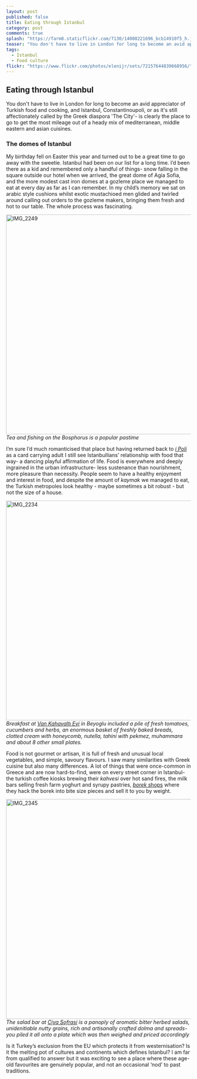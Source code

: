 ```yaml
---
layout: post
published: false
title: Eating through Istanbul
category: post
comments: true
splash: "https://farm8.staticflickr.com/7130/14008221696_bcb14910f5_h.jpg"
teaser: "You don't have to live in London for long to become an avid appreciator of Turkish food and cooking, and Istanbul, Constantinoupoli, or as it's still affectionately called by the Greek diaspora 'The City'- is clearly the place to go to get the most mileage out of a heady mix of mediterranean, middle eastern and asian cuisines."
tags: 
  - Istanbul
  - Food culture
flickr: "https://www.flickr.com/photos/elenijr/sets/72157644839668956/"
---
```


## Eating through Istanbul

You don't have to live in London for long to become an avid appreciator of Turkish food and cooking, and Istanbul, Constantinoupoli, or as it's still affectionately called by the Greek diaspora 'The City'- is clearly the place to go to get the most mileage out of a heady mix of mediterranean, middle eastern and asian cuisines.

### The domes of Istanbul

My birthday fell on Easter this year and turned out to be a great time to go away with the sweetie. Istanbul had been on our list for a long time. I’d been there as a kid and remembered only a handful of things- snow falling in the square outside our hotel when we arrived, the great dome of Agia Sofia, and the more modest cast iron domes at a gozleme place we managed to eat at every day as far as I can remember. In my child’s memory we sat on arabic style cushions whilst exotic mustachioed men glided and twirled around calling out orders to the gozleme makers, bringing them fresh and hot to our table. The whole process was fascinating.

<a href="https://www.flickr.com/photos/elenijr/14028108232" title="IMG_2249 by Eleni harlan, on Flickr"><img src="https://farm8.staticflickr.com/7396/14028108232_01c172b8b8_c.jpg" width="800" height="600" alt="IMG_2249"></a>
*Tea and fishing on the Bosphorus is a popular pastime*

I’m sure I’d much romanticised that place but having returned back to [*i Poli* ](http://en.wikipedia.org/wiki/Names_of_Istanbul) as a card carrying adult I still see Istanbullians’ relationship with food that way- a dancing playful affirmation of life. Food is everywhere and deeply ingrained in the urban infrastructure- less sustenance than nourishment, more pleasure than necessity. People seem to have a healthy enjoyment and interest in food, and despite the amount of *kaymak* we managed to eat, the Turkish metropoles look healthy - maybe sometimes a bit robust - but not the size of a house.

<a href="https://www.flickr.com/photos/elenijr/14051324463" title="IMG_2234 by Eleni harlan, on Flickr"><img src="https://farm3.staticflickr.com/2916/14051324463_b7ca1f0622_c.jpg" width="800" height="600" alt="IMG_2234"></a>
*Breakfast at [Van Kahavaltı Evi](http://istanbuleats.com/2009/04/van-kahavalti-evi-the-kurdish-breakfast-club/) in Beyoglu included a pile of fresh tomatoes, cucumbers and herbs, an enormous basket of freshly baked breads, clotted cream with honeycomb, nutella, tahini with pekmez, muhammara and about 8 other small plates.*

Food is not gourmet or artisan, it is full of fresh and unusual local vegetables, and simple, savoury flavours. I saw many similarities with Greek cuisine but also many differences. A lot of things that were once-common in Greece and are now hard-to-find, were on every street corner in Istanbul- the turkish coffee kiosks brewing their *kahvesi* over hot sand fires, the milk bars selling fresh farm yoghurt and syrupy pastries, [*borek* shops](http://lizzieeatslondon.blogspot.com/search/label/Istanbul)  where they hack the borek into bite size pieces and sell it to you by weight.

<a href="https://www.flickr.com/photos/elenijr/14008258156" title="IMG_2345 by Eleni harlan, on Flickr"><img src="https://farm8.staticflickr.com/7459/14008258156_a8beb4c857_c.jpg" width="800" height="600" alt="IMG_2345"></a>
*The salad bar at [Ciya Sofrasi](http://www.newyorker.com/reporting/2010/04/19/100419fa_fact_batuman) is a panoply of aromatic bitter herbed salads, unidenitiable nutty grains, rich and artisanally crafted dolma and spreads- you piled it all onto a plate which was then weighed and priced accordingly*

Is it Turkey’s exclusion from the EU which protects it from westernisation? Is it the melting pot of cultures and continents which defines Istanbul? I am far from qualified to answer but it was exciting to see a place where these age-old favourites are genuinely popular, and not an occasional ‘nod’ to past traditions.